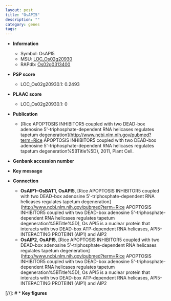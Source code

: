 ```yaml
---
layout: post
title: "OsAPI5"
description: ""
category: genes
tags: 
---
```


* **Information**  
    + Symbol: OsAPI5  
    + MSU: [LOC_Os02g20930](http://rice.plantbiology.msu.edu/cgi-bin/ORF_infopage.cgi?orf=LOC_Os02g20930)  
    + RAPdb: [Os02g0313400](http://rapdb.dna.affrc.go.jp/viewer/gbrowse_details/irgsp1?name=Os02g0313400)  

* **PSP score**  
    + LOC_Os02g20930.1: 0.2493 

* **PLAAC score**  
    + LOC_Os02g20930.1: 0 

* **Publication**  
    + [Rice APOPTOSIS INHIBITOR5 coupled with two DEAD-box adenosine 5'-triphosphate-dependent RNA helicases regulates tapetum degeneration](http://www.ncbi.nlm.nih.gov/pubmed?term=Rice APOPTOSIS INHIBITOR5 coupled with two DEAD-box adenosine 5'-triphosphate-dependent RNA helicases regulates tapetum degeneration%5BTitle%5D), 2011, Plant Cell.

* **Genbank accession number**  

* **Key message**  

* **Connection**  
    + __OsAIP1~OsBAT1__, __OsAPI5__, [Rice APOPTOSIS INHIBITOR5 coupled with two DEAD-box adenosine 5'-triphosphate-dependent RNA helicases regulates tapetum degeneration](http://www.ncbi.nlm.nih.gov/pubmed?term=Rice APOPTOSIS INHIBITOR5 coupled with two DEAD-box adenosine 5'-triphosphate-dependent RNA helicases regulates tapetum degeneration%5BTitle%5D), Os API5 is a nuclear protein that interacts with two DEAD-box ATP-dependent RNA helicases, API5-INTERACTING PROTEIN1 (AIP1) and AIP2
    + __OsAIP2__, __OsAPI5__, [Rice APOPTOSIS INHIBITOR5 coupled with two DEAD-box adenosine 5'-triphosphate-dependent RNA helicases regulates tapetum degeneration](http://www.ncbi.nlm.nih.gov/pubmed?term=Rice APOPTOSIS INHIBITOR5 coupled with two DEAD-box adenosine 5'-triphosphate-dependent RNA helicases regulates tapetum degeneration%5BTitle%5D), Os API5 is a nuclear protein that interacts with two DEAD-box ATP-dependent RNA helicases, API5-INTERACTING PROTEIN1 (AIP1) and AIP2

[//]: # * **Key figures**  


